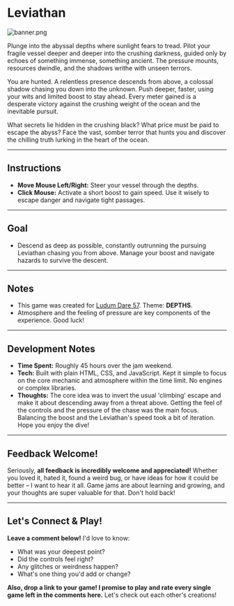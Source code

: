 # Leviathan

![banner.png](///raw/94d/71/z/6aa48.png)

Plunge into the abyssal depths where sunlight fears to tread. Pilot your fragile vessel deeper and deeper into the crushing darkness, guided only by echoes of something immense, something ancient. The pressure mounts, resources dwindle, and the shadows writhe with unseen terrors.

You are hunted. A relentless presence descends from above, a colossal shadow chasing you down into the unknown. Push deeper, faster, using your wits and limited boost to stay ahead. Every meter gained is a desperate victory against the crushing weight of the ocean and the inevitable pursuit.

What secrets lie hidden in the crushing black? What price must be paid to escape the abyss? Face the vast, somber terror that hunts you and discover the chilling truth lurking in the heart of the ocean.

---

## Instructions

*   **Move Mouse Left/Right:** Steer your vessel through the depths.
*   **Click Mouse:** Activate a short boost to gain speed. Use it wisely to escape danger and navigate tight passages.

---

## Goal

*   Descend as deep as possible, constantly outrunning the pursuing Leviathan chasing you from above. Manage your boost and navigate hazards to survive the descent.

---

## Notes

*   This game was created for [Ludum Dare 57](https://ldjam.com/events/ludum-dare/57/). Theme: **DEPTHS**.
*   Atmosphere and the feeling of pressure are key components of the experience. Good luck!

---

## Development Notes

*   **Time Spent:** Roughly 45 hours over the jam weekend.
*   **Tech:** Built with plain HTML, CSS, and JavaScript. Kept it simple to focus on the core mechanic and atmosphere within the time limit. No engines or complex libraries.
*   **Thoughts:** The core idea was to invert the usual 'climbing' escape and make it about descending away from a threat above. Getting the feel of the controls and the pressure of the chase was the main focus. Balancing the boost and the Leviathan's speed took a bit of iteration. Hope you enjoy the dive!

---

## Feedback Welcome!

Seriously, **all feedback is incredibly welcome and appreciated!** Whether you loved it, hated it, found a weird bug, or have ideas for how it could be better – I want to hear it all. Game jams are about learning and growing, and your thoughts are super valuable for that. Don't hold back!

---

## Let's Connect & Play!

**Leave a comment below!** I'd love to know:

*   What was your deepest point?
*   Did the controls feel right?
*   Any glitches or weirdness happen?
*   What's one thing you'd add or change?

**Also, drop a link to your game! I promise to play and rate every single game left in the comments here.** Let's check out each other's creations!